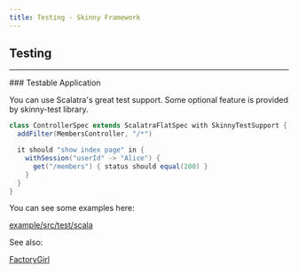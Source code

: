 ```yaml
---
title: Testing - Skinny Framework
---
```


## Testing

<hr/>
### Testable Application

You can use Scalatra's great test support. Some optional feature is provided by skinny-test library.

```java
class ControllerSpec extends ScalatraFlatSpec with SkinnyTestSupport {
  addFilter(MembersController, "/*")

  it should "show index page" in {
    withSession("userId" -> "Alice") {
      get("/members") { status should equal(200) }
    }
  }
}
```

You can see some examples here:

[example/src/test/scala](https://github.com/skinny-framework/skinny-framework/tree/master/example/src/test/scala)

See also:

[FactoryGirl](factory-girl.html)
